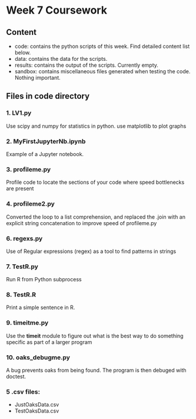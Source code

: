 # Week 7 Coursework 

## Content
* code: contains the python scripts of this week. Find detailed content list below. 
* data: contains the data for the scripts. 
* results: contains the output of the scripts. Currently empty. 
* sandbox: contains miscellaneous files generated when testing the code. Nothing important.

## Files in code directory

### 1. LV1.py

Use scipy and numpy for statistics in python. use matplotlib to plot graphs

### 2. MyFirstJupyterNb.ipynb

Example of a Jupyter notebook.

### 3. profileme.py

Profile code to locate the sections of your code where speed bottlenecks are present

### 4. profileme2.py

Converted the loop to a list comprehension, and replaced the .join with an explicit string concatenation to improve speed of profileme.py

### 6. regexs.py

Use of Regular expressions (regex) as a tool to find patterns in strings

### 7. TestR.py

Run R from Python subprocess

### 8. TestR.R

Print a simple sentence in R.

### 9. timeitme.py

Use the **timeit** module to figure out what is the best way to do something specific as part of a larger program

### 10. oaks_debugme.py

A bug prevents oaks from being found. The program is then debuged with doctest.

### 5 .csv files: 
* JustOaksData.csv
* TestOaksData.csv

